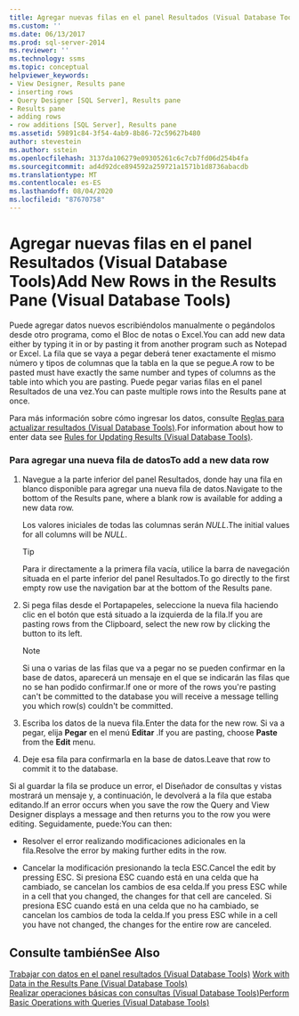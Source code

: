 ```yaml
---
title: Agregar nuevas filas en el panel Resultados (Visual Database Tools) | Microsoft Docs
ms.custom: ''
ms.date: 06/13/2017
ms.prod: sql-server-2014
ms.reviewer: ''
ms.technology: ssms
ms.topic: conceptual
helpviewer_keywords:
- View Designer, Results pane
- inserting rows
- Query Designer [SQL Server], Results pane
- Results pane
- adding rows
- row additions [SQL Server], Results pane
ms.assetid: 59891c84-3f54-4ab9-8b86-72c59627b480
author: stevestein
ms.author: sstein
ms.openlocfilehash: 3137da106279e09305261c6c7cb7fd06d254b4fa
ms.sourcegitcommit: ad4d92dce894592a259721a1571b1d8736abacdb
ms.translationtype: MT
ms.contentlocale: es-ES
ms.lasthandoff: 08/04/2020
ms.locfileid: "87670758"
---
```

# <a name="add-new-rows-in-the-results-pane-visual-database-tools"></a><span data-ttu-id="df0f0-102">Agregar nuevas filas en el panel Resultados (Visual Database Tools)</span><span class="sxs-lookup"><span data-stu-id="df0f0-102">Add New Rows in the Results Pane (Visual Database Tools)</span></span>
  <span data-ttu-id="df0f0-103">Puede agregar datos nuevos escribiéndolos manualmente o pegándolos desde otro programa, como el Bloc de notas o Excel.</span><span class="sxs-lookup"><span data-stu-id="df0f0-103">You can add new data either by typing it in or by pasting it from another program such as Notepad or Excel.</span></span> <span data-ttu-id="df0f0-104">La fila que se vaya a pegar deberá tener exactamente el mismo número y tipos de columnas que la tabla en la que se pegue.</span><span class="sxs-lookup"><span data-stu-id="df0f0-104">A row to be pasted must have exactly the same number and types of columns as the table into which you are pasting.</span></span> <span data-ttu-id="df0f0-105">Puede pegar varias filas en el panel Resultados de una vez.</span><span class="sxs-lookup"><span data-stu-id="df0f0-105">You can paste multiple rows into the Results pane at once.</span></span>  
  
 <span data-ttu-id="df0f0-106">Para más información sobre cómo ingresar los datos, consulte [Reglas para actualizar resultados &#40;Visual Database Tools&#41;](visual-database-tools.md).</span><span class="sxs-lookup"><span data-stu-id="df0f0-106">For information about how to enter data see [Rules for Updating Results &#40;Visual Database Tools&#41;](visual-database-tools.md).</span></span>  
  
### <a name="to-add-a-new-data-row"></a><span data-ttu-id="df0f0-107">Para agregar una nueva fila de datos</span><span class="sxs-lookup"><span data-stu-id="df0f0-107">To add a new data row</span></span>  
  
1.  <span data-ttu-id="df0f0-108">Navegue a la parte inferior del panel Resultados, donde hay una fila en blanco disponible para agregar una nueva fila de datos.</span><span class="sxs-lookup"><span data-stu-id="df0f0-108">Navigate to the bottom of the Results pane, where a blank row is available for adding a new data row.</span></span>  
  
     <span data-ttu-id="df0f0-109">Los valores iniciales de todas las columnas serán *NULL*.</span><span class="sxs-lookup"><span data-stu-id="df0f0-109">The initial values for all columns will be *NULL*.</span></span>  
  
    > [!TIP]  
    >  <span data-ttu-id="df0f0-110">Para ir directamente a la primera fila vacía, utilice la barra de navegación situada en el parte inferior del panel Resultados.</span><span class="sxs-lookup"><span data-stu-id="df0f0-110">To go directly to the first empty row use the navigation bar at the bottom of the Results pane.</span></span>  
  
2.  <span data-ttu-id="df0f0-111">Si pega filas desde el Portapapeles, seleccione la nueva fila haciendo clic en el botón que está situado a la izquierda de la fila.</span><span class="sxs-lookup"><span data-stu-id="df0f0-111">If you are pasting rows from the Clipboard, select the new row by clicking the button to its left.</span></span>  
  
    > [!NOTE]  
    >  <span data-ttu-id="df0f0-112">Si una o varias de las filas que va a pegar no se pueden confirmar en la base de datos, aparecerá un mensaje en el que se indicarán las filas que no se han podido confirmar.</span><span class="sxs-lookup"><span data-stu-id="df0f0-112">If one or more of the rows you're pasting can't be committed to the database you will receive a message telling you which row(s) couldn't be committed.</span></span>  
  
3.  <span data-ttu-id="df0f0-113">Escriba los datos de la nueva fila.</span><span class="sxs-lookup"><span data-stu-id="df0f0-113">Enter the data for the new row.</span></span> <span data-ttu-id="df0f0-114">Si va a pegar, elija **Pegar** en el menú **Editar** .</span><span class="sxs-lookup"><span data-stu-id="df0f0-114">If you are pasting, choose **Paste** from the **Edit** menu.</span></span>  
  
4.  <span data-ttu-id="df0f0-115">Deje esa fila para confirmarla en la base de datos.</span><span class="sxs-lookup"><span data-stu-id="df0f0-115">Leave that row to commit it to the database.</span></span>  
  
 <span data-ttu-id="df0f0-116">Si al guardar la fila se produce un error, el Diseñador de consultas y vistas mostrará un mensaje y, a continuación, le devolverá a la fila que estaba editando.</span><span class="sxs-lookup"><span data-stu-id="df0f0-116">If an error occurs when you save the row the Query and View Designer displays a message and then returns you to the row you were editing.</span></span> <span data-ttu-id="df0f0-117">Seguidamente, puede:</span><span class="sxs-lookup"><span data-stu-id="df0f0-117">You can then:</span></span>  
  
-   <span data-ttu-id="df0f0-118">Resolver el error realizando modificaciones adicionales en la fila.</span><span class="sxs-lookup"><span data-stu-id="df0f0-118">Resolve the error by making further edits in the row.</span></span>  
  
-   <span data-ttu-id="df0f0-119">Cancelar la modificación presionando la tecla ESC.</span><span class="sxs-lookup"><span data-stu-id="df0f0-119">Cancel the edit by pressing ESC.</span></span> <span data-ttu-id="df0f0-120">Si presiona ESC cuando está en una celda que ha cambiado, se cancelan los cambios de esa celda.</span><span class="sxs-lookup"><span data-stu-id="df0f0-120">If you press ESC while in a cell that you changed, the changes for that cell are canceled.</span></span> <span data-ttu-id="df0f0-121">Si presiona ESC cuando está en una celda que no ha cambiado, se cancelan los cambios de toda la celda.</span><span class="sxs-lookup"><span data-stu-id="df0f0-121">If you press ESC while in a cell you have not changed, the changes for the entire row are canceled.</span></span>  
  
## <a name="see-also"></a><span data-ttu-id="df0f0-122">Consulte también</span><span class="sxs-lookup"><span data-stu-id="df0f0-122">See Also</span></span>  
 <span data-ttu-id="df0f0-123">[Trabajar con datos en el panel resultados &#40;Visual Database Tools&#41;](results-pane-visual-database-tools.md) </span><span class="sxs-lookup"><span data-stu-id="df0f0-123">[Work with Data in the Results Pane &#40;Visual Database Tools&#41;](results-pane-visual-database-tools.md) </span></span>  
 [<span data-ttu-id="df0f0-124">Realizar operaciones básicas con consultas (Visual Database Tools)</span><span class="sxs-lookup"><span data-stu-id="df0f0-124">Perform Basic Operations with Queries &#40;Visual Database Tools&#41;</span></span>](perform-basic-operations-with-queries-visual-database-tools.md)  
  
  
